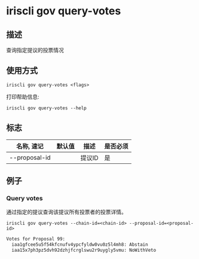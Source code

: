 # iriscli gov query-votes

## 描述

查询指定提议的投票情况

## 使用方式

```
iriscli gov query-votes <flags>
```

打印帮助信息:

```
iriscli gov query-votes --help
```

## 标志

| 名称, 速记     | 默认值 | 描述   | 是否必须 |
| ------------- | ----- | ----- | ------- |
| --proposal-id |       | 提议ID | 是      |

## 例子

### Query votes

通过指定的提议查询该提议所有投票者的投票详情。

```shell
iriscli gov query-votes --chain-id=<chain-id> --proposal-id=<proposal-id>
```
 
```txt
Votes for Proposal 99:
  iaa1gfcee5u5f54kfcnufv4ypcfyldw0vu0z5l4mh8: Abstain
  iaa15x7ph3pz5dvh92dzhjfcrglswu2r9uygly5vmu: NoWithVeto
```
